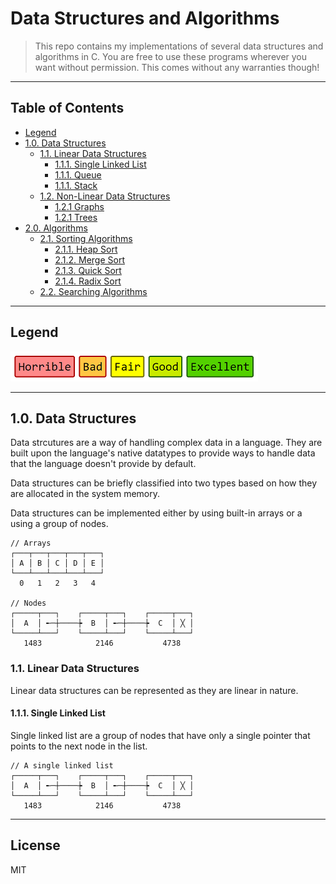 # Data Structures and Algorithms
> This repo contains my implementations of several data structures and algorithms in C. You are free
> to use these programs wherever you want without permission. This comes without any warranties
> though!

-------------------------------------------------------

## Table of Contents
* [Legend](#legend)
* [1.0. Data Structures](#10-data-structures)
  * [1.1. Linear Data Structures](#11-linear-data-structures)
    * [1.1.1. Single Linked List](#111-single-linked-list)
    * [1.1.1. Queue](#112-queue)
    * [1.1.1. Stack](#113-stack)
  * [1.2. Non-Linear Data Structures](#12-non-linear-data-structures)
    * [1.2.1 Graphs](#121-graphs)
    * [1.2.1 Trees](#122-trees)
* [2.0. Algorithms](#20-algorithms)
  * [2.1. Sorting Algorithms](#21-sorting-algorithms)
    * [2.1.1. Heap Sort](#211-heap-sort)
    * [2.1.2. Merge Sort](#211-merge-sort)
    * [2.1.3. Quick Sort](#211-quick-sort)
    * [2.1.4. Radix Sort](#211-radix-sort)
  * [2.2. Searching Algorithms](#21-searching-algorithms)

-------------------------------------------------------

## Legend
![Legend](_images/complexity_legend.png)

-------------------------------------------------------

## 1.0. Data Structures
Data strcutures are a way of handling complex data in a language. They are built upon the language's
native datatypes to provide ways to handle data that the language doesn't provide by default.

Data structures can be briefly classified into two types based on how they are allocated in the
system memory.

Data structures can be implemented either by using built-in arrays or a using a group of nodes.

```
// Arrays
┌───┬───┬───┬───┬───┐
│ A │ B │ C │ D │ E │
└───┴───┴───┴───┴───┘
  0   1   2   3   4

// Nodes
┌─────┬───┐    ┌─────┬───┐    ┌─────┬───┐
│  A  │ ╾─┼────┾  B  │ ╾─┼────┾  C  │ ╳ │
└─────┴───┘    └─────┴───┘    └─────┴───┘
   1483            2146           4738
```

### 1.1. Linear Data Structures
Linear data structures can be represented as they are linear in nature.

#### 1.1.1. Single Linked List
Single linked list are a group of nodes that have only a single pointer that points to the next node
in the list.

```
// A single linked list
┌─────┬───┐    ┌─────┬───┐    ┌─────┬───┐
│  A  │ ╾─┼────┾  B  │ ╾─┼────┾  C  │ ╳ │
└─────┴───┘    └─────┴───┘    └─────┴───┘
   1483            2146           4738
```

-------------------------------------------------------

## License
MIT
